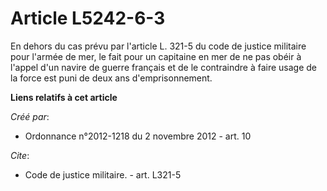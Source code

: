 # Article L5242-6-3

En dehors du cas prévu par l'article L. 321-5 du code de justice militaire pour l'armée de mer, le fait pour un capitaine en
mer de ne pas obéir à l'appel d'un navire de guerre français et de le contraindre à faire usage de la force est puni de deux
ans d'emprisonnement.

**Liens relatifs à cet article**

_Créé par_:

  - Ordonnance n°2012-1218 du 2 novembre 2012 - art. 10

_Cite_:

  - Code de justice militaire. - art. L321-5
